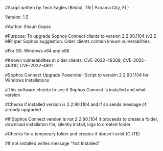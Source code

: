 #Script written by Tech Eagles (Bristol, TN | Panama City, FL)

Version: 1.5

#Author: Shaun Copas

#Purpose: To upgrade Sophos Connect clients to version 2.2.90.1104 (v2.2 MR1)per Sophos suggestion. Older clients contain known vulnerabilities.

#For OS: Windows x64 and x86

#Known vulnerabilities in older clients: CVE-2022-48309, CVE-2022-48310, CVE-2022-4901

#Sophos Connect Upgrade Powershell Script to version 2.2.90.1104 for Windows Installations

#This software checks to see if Sophos Connect is installed and what version

#Checks if installed version is 2.2.90.1104 and if so sends message of already upgraded

#If Sophos Connect version is not 2.2.90.1104 it proceeds to create a folder, download installation file, silently install, logs to created folder

#Checks for a temporary folder and creates if doesn't exist (C:\TE)

#If not installed writes message "Not Installed"
